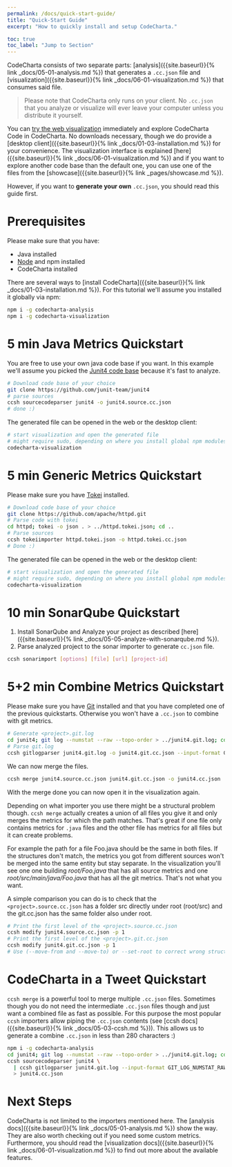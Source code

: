 ```yaml
---
permalink: /docs/quick-start-guide/
title: "Quick-Start Guide"
excerpt: "How to quickly install and setup CodeCharta."

toc: true
toc_label: "Jump to Section"
---
```


CodeCharta consists of two separate parts: [analysis]({{site.baseurl}}{% link _docs/05-01-analysis.md %}) that generates a `.cc.json` file and [visualization]({{site.baseurl}}{% link _docs/06-01-visualization.md %}) that consumes said file.

> Please note that CodeCharta only runs on your client. No `.cc.json` that you analyze or visualize will ever leave your computer unless you distribute it yourself.

You can [try the web visualization]({{site.web_visualization_link}}) immediately and explore CodeCharta Code in CodeCharta. No downloads necessary, though we do provide a [desktop client]({{site.baseurl}}{% link _docs/01-03-installation.md %}) for your convenience. The visualization interface is explained [here]({{site.baseurl}}{% link _docs/06-01-visualization.md %}) and if you want to explore another code base than the default one, you can use one of the files from the [showcase]({{site.baseurl}}{% link _pages/showcase.md %}).

However, if you want to **generate your own** `.cc.json`, you should read this guide first.

# Prerequisites

Please make sure that you have:

-   Java installed
-   [Node](https://nodejs.org/en/) and npm installed
-   CodeCharta installed

There are several ways to [install CodeCharta]({{site.baseurl}}{% link _docs/01-03-installation.md %}). For this tutorial we'll assume you installed it globally via npm:

```bash
npm i -g codecharta-analysis
npm i -g codecharta-visualization
```

# 5 min Java Metrics Quickstart

You are free to use your own java code base if you want. In this example we'll assume you picked the [Junit4 code base](https://github.com/junit-team/junit4) because it's fast to analyze.

```bash
# Download code base of your choice
git clone https://github.com/junit-team/junit4
# parse sources
ccsh sourcecodeparser junit4 -o junit4.source.cc.json
# done :)
```

The generated file can be opened in the web or the desktop client:

```bash
# start visualization and open the generated file
# might require sudo, depending on where you install global npm modules
codecharta-visualization
```

# 5 min Generic Metrics Quickstart

Please make sure you have [Tokei](https://github.com/XAMPPRocky/tokei#installation) installed.

```bash
# Download code base of your choice
git clone https://github.com/apache/httpd.git
# Parse code with tokei
cd httpd; tokei -o json . > ../httpd.tokei.json; cd ..
# Parse sources
ccsh tokeiimporter httpd.tokei.json -o httpd.tokei.cc.json
# Done :)
```

The generated file can be opened in the web or the desktop client:

```bash
# start visualization and open the generated file
# might require sudo, depending on where you install global npm modules
codecharta-visualization
```

# 10 min SonarQube Quickstart

1. Install SonarQube and Analyze your project as described [here]({{site.baseurl}}{% link _docs/05-05-analyze-with-sonarqube.md %}).
2. Parse analyzed project to the sonar importer to generate `cc.json` file.

```bash
ccsh sonarimport [options] [file] [url] [project-id]
```

# 5+2 min Combine Metrics Quickstart

Please make sure you have [Git](https://git-scm.com/downloads) installed and that you have completed one of the previous quickstarts. Otherwise you won't have a `.cc.json` to combine with git metrics.

```bash
# Generate <project>.git.log
cd junit4; git log --numstat --raw --topo-order > ../junit4.git.log; cd ..
# Parse git.log
ccsh gitlogparser junit4.git.log -o junit4.git.cc.json --input-format GIT_LOG_NUMSTAT_RAW
```

We can now merge the files.

```bash
ccsh merge junit4.source.cc.json junit4.git.cc.json -o junit4.cc.json
```

With the merge done you can now open it in the visualization again.

Depending on what importer you use there might be a structural problem though. `ccsh merge` actually creates a union of all files you give it and only merges the metrics for which the path matches. That's great if one file only contains metrics for `.java` files and the other file has metrics for all files but it can create problems.

For example the path for a file Foo.java should be the same in both files. If the structures don't match, the metrics you got from different sources won't be merged into the same entity but stay separate. In the visualization you'll see one one building _root/Foo.java_ that has all source metrics and one _root/src/main/java/Foo.java_ that has all the git metrics. That's not what you want.

A simple comparison you can do is to check that the `<project>.source.cc.json` has a folder src directly under root (root/src) and the git.cc.json has the same folder also under root.

```bash
# Print the first level of the <project>.source.cc.json
ccsh modify junit4.source.cc.json -p 1
# Print the first level of the <project>.git.cc.json
ccsh modify junit4.git.cc.json -p 1
# Use (--move-from and --move-to) or --set-root to correct wrong structure
```

# CodeCharta in a Tweet Quickstart

`ccsh merge` is a powerful tool to merge multiple `.cc.json` files. Sometimes though you do not need the intermediate `.cc.json` files though and just want a combined file as fast as possible. For this purpose the most popular `ccsh` importers allow piping the `.cc.json` contents (see [ccsh docs]({{site.baseurl}}{% link _docs/05-03-ccsh.md %})). This allows us to generate a combine `.cc.json` in less than 280 characters :)

```bash
npm i -g codecharta-analysis
cd junit4; git log --numstat --raw --topo-order > ../junit4.git.log; cd ..
ccsh sourcecodeparser junit4 \
  | ccsh gitlogparser junit4.git.log --input-format GIT_LOG_NUMSTAT_RAW \
  > junit4.cc.json
```

# Next Steps

CodeCharta is not limited to the importers mentioned here. The [analysis docs]({{site.baseurl}}{% link _docs/05-01-analysis.md %}) show the way. They are also worth checking out if you need some custom metrics. Furthermore, you should read the [visualization docs]({{site.baseurl}}{% link _docs/06-01-visualization.md %}) to find out more about the available features.

